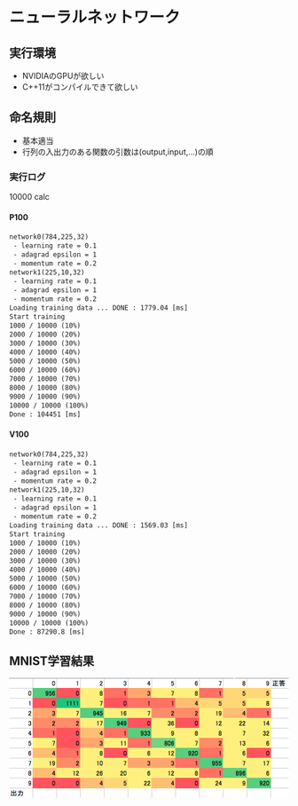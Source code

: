 # ニューラルネットワーク

## 実行環境
- NVIDIAのGPUが欲しい
- C++11がコンパイルできて欲しい

## 命名規則
- 基本適当
- 行列の入出力のある関数の引数は(output,input,...)の順

### 実行ログ
10000 calc
#### P100
```
network0(784,225,32)
 - learning rate = 0.1
 - adagrad epsilon = 1
 - momentum rate = 0.2
network1(225,10,32)
 - learning rate = 0.1
 - adagrad epsilon = 1
 - momentum rate = 0.2
Loading training data ... DONE : 1779.04 [ms]
Start training
1000 / 10000 (10%)
2000 / 10000 (20%)
3000 / 10000 (30%)
4000 / 10000 (40%)
5000 / 10000 (50%)
6000 / 10000 (60%)
7000 / 10000 (70%)
8000 / 10000 (80%)
9000 / 10000 (90%)
10000 / 10000 (100%)
Done : 104451 [ms]
```

#### V100
```
network0(784,225,32)
 - learning rate = 0.1
 - adagrad epsilon = 1
 - momentum rate = 0.2
network1(225,10,32)
 - learning rate = 0.1
 - adagrad epsilon = 1
 - momentum rate = 0.2
Loading training data ... DONE : 1569.03 [ms]
Start training
1000 / 10000 (10%)
2000 / 10000 (20%)
3000 / 10000 (30%)
4000 / 10000 (40%)
5000 / 10000 (50%)
6000 / 10000 (60%)
7000 / 10000 (70%)
8000 / 10000 (80%)
9000 / 10000 (90%)
10000 / 10000 (100%)
Done : 87290.8 [ms]
```

## MNIST学習結果
![](./result-matrix.png)
